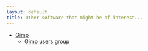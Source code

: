 ```yaml
---
layout: default
title: Other software that might be of interest...
---
```



-   [Gimp](http://www.gimp.org/)
    -   [Gimp users group](http://gug.sunsite.dk/)


